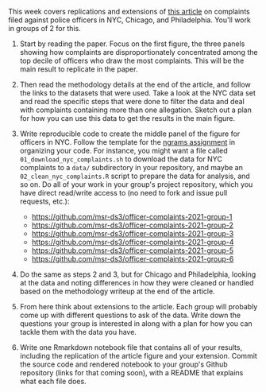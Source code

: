 This week covers replications and extensions of [this article](https://github.com/msr-ds3/coursework/blob/master/week4/ft_police_complaints.pdf) on complaints filed against police officers in NYC, Chicago, and Philadelphia. You'll work in groups of 2 for this.

1. Start by reading the paper. Focus on the first figure, the three panels showing how complaints are disproportionately concentrated among the top decile of officers who draw the most complaints. This will be the main result to replicate in the paper.

2. Then read the methodology details at the end of the article, and follow the links to the datasets that were used. Take a look at the NYC data set and read the specific steps that were done to filter the data and deal with complaints containing more than one allegation. Sketch out a plan for how you can use this data to get the results in the main figure.

3. Write reproducible code to create the middle panel of the figure for officers in NYC. Follow the template for the [ngrams assignment](../week3/ngrams) in organizing your code. For instance, you might want a file called `01_download_nyc_complaints.sh` to download the data for NYC complaints to a `data/` subdirectory in your repository, and maybe an `02_clean_nyc_complaints.R` script to prepare the data for analysis, and so on. Do all of your work in your group's project repository, which you have direct read/write access to (no need to fork and issue pull requests, etc.):

    * https://github.com/msr-ds3/officer-complaints-2021-group-1
    * https://github.com/msr-ds3/officer-complaints-2021-group-2
    * https://github.com/msr-ds3/officer-complaints-2021-group-3
    * https://github.com/msr-ds3/officer-complaints-2021-group-4
    * https://github.com/msr-ds3/officer-complaints-2021-group-5
    * https://github.com/msr-ds3/officer-complaints-2021-group-6

4. Do the same as steps 2 and 3, but for Chicago and Philadelphia, looking at the data and noting differences in how they were cleaned or handled based on the methodology writeup at the end of the article.

5. From here think about extensions to the article. Each group will probably come up with different questions to ask of the data. Write down the questions your group is interested in along with a plan for how you can tackle them with the data you have. 

6. Write one Rmarkdown notebook file that contains all of your results, including the replication of the article figure and your extension. Commit the source code and rendered notebook to your group's Github repository (links for that coming soon), with a README that explains what each file does.
